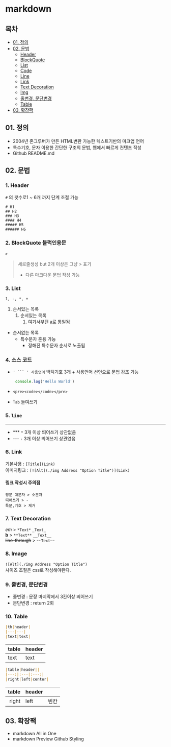 # markdown
## 목차

- [01. 정의](#01-정의)
- [02. 문법](#02-문법)
  - [Header](#1-header)
  - [BlockQuote](#2-blockquote-블럭인용문)
  - [List](#3-list)
  - [Code](#4-source-code-소스-코드)
  - [Line](#5-line)
  - [Link](#6-link)
  - [Text Decoration](#7-text-decoration)
  - [Img](#8-image)
  - [줄변경, 문단변경](#9-줄변경-문단변경)
  - [Table](#10-table)
- [03. 확장팩](#03-확장팩)


## 01. 정의
- 2004년 존그루버가 만든 HTML변환 가능한 텍스트기반의 마크업 언어  
- 특수기호, 문자 이용한 간단한 구조의 문법, 웹에서 빠르게 컨텐츠 작성
- Github README.md

## 02. 문법
### 1. Header 
`#` 의 갯수로1 ~ 6개 까지 단계 조절 가능
```
# H1
## H2
### H3
#### H4
##### H5
###### H6
```

### 2. BlockQuote 블럭인용문
 `>`   

> 세로줄생성 but 2개 이상은 그냥 > 표기  
> - 다른 마크다운 문법 작성 가능

### 3. List
`1, -, *, +`   

1. 순서있는 목록
    1. 순서있는 목록
       1. 여기서부턴 a로 통일됨
- 순서없는 목록
  * 특수문자 혼용 가능
    + 정해진 특수문자 순서로 노출됨

### 4. 소스 코드
- `' ``` ' 사용언어`  백틱기호 3개 + 사용언어 선언으로 문법 강조 가능
 
   ```javascript
    console.log('Hello World')
    ``` 

- `<pre><code></code></pre>`
- `Tab` 들여쓰기 

### 5. `line` 
***
- *** `*` 3개 이상 띄어쓰기 상관없음  
- --- `-` 3개 이상 띄어쓰기 상관없음

### 6. Link
기본사용 : `[Title](Link)`   
이미지링크 : `[![Alt](./img Address "Option Title")](Link)`

#### 링크 작성시 주의점  
    영문 대문자 > 소문자  
    띄어쓰기 > -  
    특문,기호 > 제거

### 7. Text Decoration
*em* > `*Text*` `_Text_`  
**b** > `**Text**` `__Text__`    
~~line-through~~ > `~~Text~~`

### 8. Image  
`![Alt](./img Address "Option Title")`  
사이즈 조절은 css로 작성해야한다.


### 9. 줄변경, 문단변경
- 줄변경 : 문장 마지막에서 3칸이상 띄어쓰기
- 문단변경 : return 2회

### 10. Table

```markdown
|th|header|
|---|---|
|text|text|
```
|table|header|
|---|---|
|text|text|


```markdown
|table|header||
|---:|:---|:---:|
|right|left|center|
```
|table|header||
|---:|:---|:---:|
|right|left|빈칸|


## 03. 확장팩
- markdown All in One
- markdown Preview Github Styling